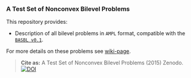 ### A Test Set of Nonconvex Bilevel Problems 

This repository provides:
* Description of all bilevel problems in `AMPL` format, compatible with the [`BASBL v0.1`](http://basblsolver.github.io/home/).

For more details on these problems see [wiki-page](https://github.com/basblsolver/test-problems/wiki).

> __Cite as:__ A Test Set of Nonconvex Bilevel Problems (2015) Zenodo. 
[![DOI](https://zenodo.org/badge/doi/10.5281/zenodo.44997.svg)](http://dx.doi.org/10.5281/zenodo.44997)
